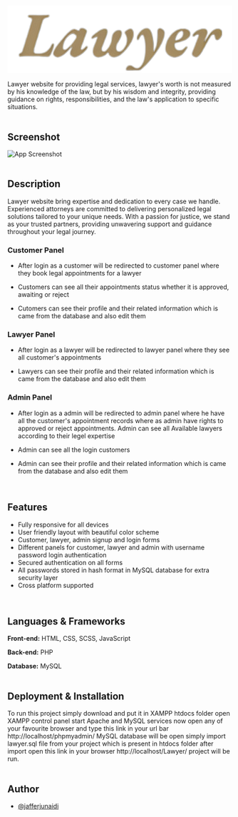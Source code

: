 
![Logo](https://github.com/jafferjunaidi/Lawyer/blob/main/img/lawyerlogo.png)


Lawyer website for providing legal services, lawyer's worth is not measured by his knowledge of the law, but by his wisdom and integrity, providing guidance on rights, responsibilities, and the law's application to specific situations.
<br><br>

## Screenshot

![App Screenshot](https://github.com/jafferjunaidi/Lawyer/blob/main/img/lawyerhome.png)
<br><br>

## Description
Lawyer website bring expertise and dedication to every case we handle. Experienced attorneys are committed to delivering personalized legal solutions tailored to your unique needs. With a passion for justice, we stand as your trusted partners, providing unwavering support and guidance throughout your legal journey.

### Customer Panel

- After login as a customer will be redirected to customer panel where they book legal appointments for a lawyer

- Customers can see all their appointments status whether it is approved, awaiting or reject

- Cutomers can see their profile and their related information which is came from the database and also edit them

### Lawyer Panel

- After login as a lawyer will be redirected to lawyer panel where they see all customer's appointments

- Lawyers can see their profile and their related information which is came from the database and also edit them

### Admin Panel

- After login as a admin will be redirected to admin panel where he have all the customer's appointment records where as admin have rights to approved or reject appointments. Admin can see all Available lawyers according to their legel expertise

- Admin can see all the login customers 

- Admin can see their profile and their related information which is came from the database and also edit them
<br>

## Features

- Fully responsive for all devices
- User friendly layout with beautiful color scheme
- Customer, lawyer, admin signup and login forms
- Different panels for customer, lawyer and admin with username password login authentication
- Secured authentication on all forms
- All passwords stored in hash format in MySQL database for extra security layer
- Cross platform supported
<br>

## Languages & Frameworks

**Front-end:** HTML, CSS, SCSS, JavaScript

**Back-end:** PHP

**Database:** MySQL
<br><br>

## Deployment & Installation

To run this project simply download and put it in XAMPP htdocs folder open XAMPP control panel start Apache and MySQL services now open any of your favourite browser and type this link in your url bar http://localhost/phpmyadmin/ MySQL database will be open simply import lawyer.sql file from your project which is present in htdocs folder after import open this link in your browser http://localhost/Lawyer/ project will be run.
<br><br>

## Author

- [@jafferjunaidi](https://github.com/jafferjunaidi)

